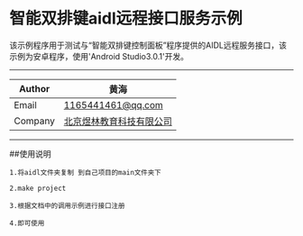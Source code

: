 智能双排键aidl远程接口服务示例
===========================
该示例程序用于测试与“智能双排键控制面板”程序提供的AIDL远程服务接口，该示例为安卓程序，使用'Android Studio3.0.1'开发。
****
| Author | 黄海 |  
|---|---  
| Email | 1165441461@qq.com |  
| Company | [北京煜林教育科技有限公司](http://www.yulinkeji.com/.) |
****

##使用说明

    1.将aidl文件夹复制 到自己项目的main文件夹下

    2.make project

    3.根据文档中的调用示例进行接口注册

    4.即可使用